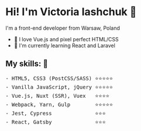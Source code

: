 # Hi! I'm Victoria Iashchuk 👋

I'm a front-end developer from Warsaw, Poland

- 💖 I love Vue.js and pixel perfect HTML/CSS
- 🌱 I'm currently learning React and Laravel

## My skills: :rocket:

<pre>
- HTML5, CSS3 (PostCSS/SASS) ⭐️⭐️⭐️⭐️⭐️
- Vanilla JavaScript, jQuery ⭐️⭐️⭐️⭐️⭐️
- Vue.js, Nuxt (SSR), Vuex   ⭐️⭐️⭐️⭐️
- Webpack, Yarn, Gulp        ⭐️⭐️⭐️⭐️⭐️
- Jest, Cypress              ⭐️⭐️⭐️
- React, Gatsby              ⭐️⭐️⭐️
</pre>
